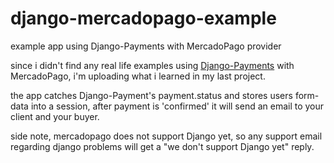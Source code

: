 # django-mercadopago-example
example app using Django-Payments with MercadoPago provider

since i didn't find any real life examples using [Django-Payments](https://github.com/jazzband/django-payments) with MercadoPago, i'm uploading what i learned in my last project.

the app catches Django-Payment's payment.status and stores users form-data into a session, after payment is 'confirmed' it will send an email to your client and your buyer.

side note, mercadopago does not support Django yet, so any support email regarding django problems will get a "we don't support Django yet" reply.

